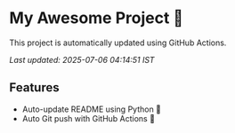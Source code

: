 # My Awesome Project 🚀

This project is automatically updated using GitHub Actions.

_Last updated: 2025-07-06 04:14:51 IST_

## Features
- Auto-update README using Python 🐍
- Auto Git push with GitHub Actions 🤖

